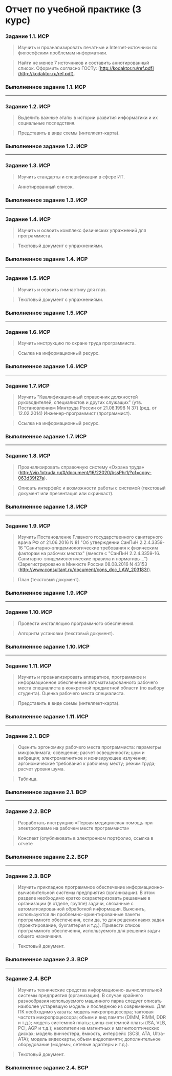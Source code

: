 # Отчет по учебной практике (3 курс)

### Задание 1.1. ИСР
      
> Изучить и проанализировать печатные и Internet-источники по философским проблемам информатики. 
  
> Найти не менее 7 источников и составить аннотированный список.
  Оформить согласно ГОСТу: [http://kodaktor.ru/ref.pdf](http://kodaktor.ru/ref.pdf).

### Выполненное задание 1.1. ИСР

---

### Задание 1.2. ИСР
    
> Выделить важные этапы в истории развития информатики и их социальные последствия.
      
> Представить в виде схемы (интеллект-карта).

### Выполненное задание 1.2. ИСР

---

### Задание 1.3. ИСР
      
> Изучить стандарты и спецификации в сфере ИТ.

> Аннотированный список.

### Выполненное задание 1.3. ИСР

---

### Задание 1.4. ИСР

> Изучить и освоить комплекс физических упражнений для программиста.
      
> Текстовый документ с упражнениями.

### Выполненное задание 1.4. ИСР

---

### Задание 1.5. ИСР
      
> Изучить и освоить гимнастику для глаз.
      
> Текстовый документ с упражнениями.

### Выполненное задание 1.5. ИСР

---

### Задание 1.6. ИСР
      
> Изучить инструкцию по охране труда программиста.
      
> Ссылка на информационный ресурс.

### Выполненное задание 1.6. ИСР

---

### Задание 1.7. ИСР
      
> Изучить "Квалификационный справочник должностей руководителей, специалистов и других служащих" (утв. Постановлением Минтруда России от 21.08.1998 N 37) (ред. от 12.02.2014) Инженер-программист (программист).
      
> Ссылка на информационный ресурс.

### Выполненное задание 1.7. ИСР

---

### Задание 1.8. ИСР
      
> Проанализировать справочную систему «Охрана труда» (http://vip.1otruda.ru/#/document/16/22020/bssPhr1/?of=copy-063d39f27a).
      
> Описать интерфейс и возможности работы с системой (текстовый документ или презентация или скринкаст).

### Выполненное задание 1.8. ИСР

---

### Задание 1.9. ИСР
      
> Изучить Постановление Главного государственного санитарного врача РФ от 21.06.2016 N 81 "Об утверждении СанПиН 2.2.4.3359-16 "Санитарно-эпидемиологические требования к физическим факторам на рабочих местах" (вместе с "СанПиН 2.2.4.3359-16. Санитарно-эпидемиологические правила и нормативы...") (Зарегистрировано в Минюсте России 08.08.2016 N 43153 (http://www.consultant.ru/document/cons_doc_LAW_203183/).
      
> План (текстовый документ).

### Выполненное задание 1.9. ИСР

---

### Задание 1.10. ИСР
      
> Провести инсталляцию программного обеспечения.

> Алгоритм установки (текстовый документ).

### Выполненное задание 1.10. ИСР

---

### Задание 1.11. ИСР
      
> Изучить и проанализировать аппаратное, программное и информационное обеспечение автоматизированного рабочего места специалиста в конкретной предметной области (по выбору студента). Оценка рабочего места специалиста.

> Представить в виде схемы (интеллект-карта).

### Выполненное задание 1.11. ИСР

---

### Задание 2.1. ВСР
      
> Оценить эргономику рабочего места программиста: параметры микроклимата; освещение; расчет освещенности; шум и вибрация; электромагнитное и ионизирующее излучения; эргономические требования к рабочему месту; режим труда; расчет уровня шума.
      
> Таблица.
      
### Выполненное задание 2.1. ВСР

---

### Задание 2.2. ВСР
      
> Разработать инструкцию «Первая медицинская помощь при электротравме на рабочем месте программиста»

> Конспект (опубликовать в электронном портфолио, ссылка в отчете

### Выполненное задание 2.2. ВСР

---

### Задание 2.3. ВСР

> Изучить прикладное программное обеспечение информационно-вычислительной системы предприятия (организации). В этом разделе необходимо кратко охарактеризовать решаемые в организации (в отделе, группе) задачи, связанные с автоматизированной обработкой информации. Выяснить, используются ли проблемно-ориентированные пакеты программного обеспечения, если да, то для решения каких задач (проектирование, бухгалтерия и т.д.). Привести список программного обеспечения, используемого для решения задач общего назначения.

> Текстовый документ.

### Выполненное задание 2.3. ВСР

---

### Задание 2.4. ВСР

> Изучить технические средства информационно-вычислительной системы предприятия (организации). В случае крайнего разнообразия используемого машинного парка следует описать наиболее устаревшую модель и последнюю из современных. Для ПК необходимо указать: модель микропроцессора; тактовая частота микропроцессора; объем и вид памяти (DIMM, RIMM, DDR и т.д.); модель системной платы; шины системной платы (ISA, VLB, PCI, AGP и т.д.); накопители на магнитных и магнитооптических дисках; модель винчестера, ёмкость, интерфейс (SCSI, ATA, Ultra-ATA); модель видеокарты, объем видеопамяти; дополнительное оборудование (модемы, сетевые адаптеры и т.д.).

> Текстовый документ.

### Выполненное задание 2.4. ВСР
